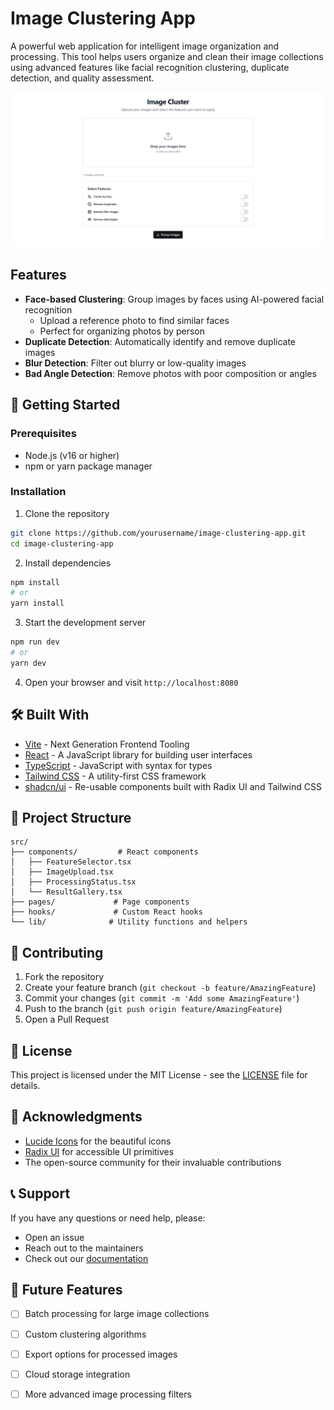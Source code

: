 
# Image Clustering App

A powerful web application for intelligent image organization and processing. This tool helps users organize and clean their image collections using advanced features like facial recognition clustering, duplicate detection, and quality assessment.

![App Preview](public/ProjectScreenShot.png)

## Features

- **Face-based Clustering**: Group images by faces using AI-powered facial recognition
  - Upload a reference photo to find similar faces
  - Perfect for organizing photos by person
- **Duplicate Detection**: Automatically identify and remove duplicate images
- **Blur Detection**: Filter out blurry or low-quality images
- **Bad Angle Detection**: Remove photos with poor composition or angles

## 🚀 Getting Started

### Prerequisites

- Node.js (v16 or higher)
- npm or yarn package manager

### Installation

1. Clone the repository
```bash
git clone https://github.com/yourusername/image-clustering-app.git
cd image-clustering-app
```

2. Install dependencies
```bash
npm install
# or
yarn install
```

3. Start the development server
```bash
npm run dev
# or
yarn dev
```

4. Open your browser and visit `http://localhost:8080`

## 🛠️ Built With

- [Vite](https://vitejs.dev/) - Next Generation Frontend Tooling
- [React](https://reactjs.org/) - A JavaScript library for building user interfaces
- [TypeScript](https://www.typescriptlang.org/) - JavaScript with syntax for types
- [Tailwind CSS](https://tailwindcss.com/) - A utility-first CSS framework
- [shadcn/ui](https://ui.shadcn.com/) - Re-usable components built with Radix UI and Tailwind CSS

## 📁 Project Structure

```
src/
├── components/         # React components
│   ├── FeatureSelector.tsx
│   ├── ImageUpload.tsx
│   ├── ProcessingStatus.tsx
│   └── ResultGallery.tsx
├── pages/             # Page components
├── hooks/             # Custom React hooks
└── lib/              # Utility functions and helpers
```

## 🤝 Contributing

1. Fork the repository
2. Create your feature branch (`git checkout -b feature/AmazingFeature`)
3. Commit your changes (`git commit -m 'Add some AmazingFeature'`)
4. Push to the branch (`git push origin feature/AmazingFeature`)
5. Open a Pull Request

## 📝 License

This project is licensed under the MIT License - see the [LICENSE](LICENSE) file for details.

## 🙏 Acknowledgments

- [Lucide Icons](https://lucide.dev/) for the beautiful icons
- [Radix UI](https://www.radix-ui.com/) for accessible UI primitives
- The open-source community for their invaluable contributions

## 📞 Support

If you have any questions or need help, please:
- Open an issue
- Reach out to the maintainers
- Check out our [documentation](https://docs.yourdomain.com)

## 🔮 Future Features

- [ ] Batch processing for large image collections
- [ ] Custom clustering algorithms
- [ ] Export options for processed images
- [ ] Cloud storage integration
- [ ] More advanced image processing filters

